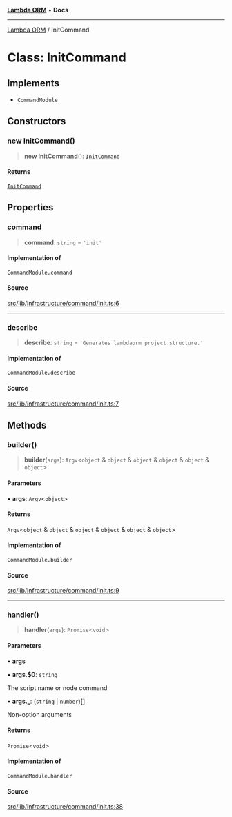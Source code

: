 [**Lambda ORM**](../README.md) • **Docs**

***

[Lambda ORM](../README.md) / InitCommand

# Class: InitCommand

## Implements

- `CommandModule`

## Constructors

### new InitCommand()

> **new InitCommand**(): [`InitCommand`](InitCommand.md)

#### Returns

[`InitCommand`](InitCommand.md)

## Properties

### command

> **command**: `string` = `'init'`

#### Implementation of

`CommandModule.command`

#### Source

[src/lib/infrastructure/command/init.ts:6](https://github.com/lambda-orm/lambdaorm-cli/blob/1748174d18d3b16fc3bc80a444839e627ad52132/src/lib/infrastructure/command/init.ts#L6)

***

### describe

> **describe**: `string` = `'Generates lambdaorm project structure.'`

#### Implementation of

`CommandModule.describe`

#### Source

[src/lib/infrastructure/command/init.ts:7](https://github.com/lambda-orm/lambdaorm-cli/blob/1748174d18d3b16fc3bc80a444839e627ad52132/src/lib/infrastructure/command/init.ts#L7)

## Methods

### builder()

> **builder**(`args`): `Argv`\<`object` & `object` & `object` & `object` & `object` & `object`\>

#### Parameters

• **args**: `Argv`\<`object`\>

#### Returns

`Argv`\<`object` & `object` & `object` & `object` & `object` & `object`\>

#### Implementation of

`CommandModule.builder`

#### Source

[src/lib/infrastructure/command/init.ts:9](https://github.com/lambda-orm/lambdaorm-cli/blob/1748174d18d3b16fc3bc80a444839e627ad52132/src/lib/infrastructure/command/init.ts#L9)

***

### handler()

> **handler**(`args`): `Promise`\<`void`\>

#### Parameters

• **args**

• **args.$0**: `string`

The script name or node command

• **args.\_**: (`string` \| `number`)[]

Non-option arguments

#### Returns

`Promise`\<`void`\>

#### Implementation of

`CommandModule.handler`

#### Source

[src/lib/infrastructure/command/init.ts:38](https://github.com/lambda-orm/lambdaorm-cli/blob/1748174d18d3b16fc3bc80a444839e627ad52132/src/lib/infrastructure/command/init.ts#L38)
